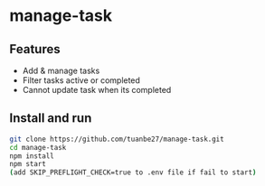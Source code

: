 # manage-task

## Features

- Add & manage tasks
- Filter tasks active or completed
- Cannot update task when its completed

## Install and run

```bash
git clone https://github.com/tuanbe27/manage-task.git
cd manage-task
npm install
npm start
(add SKIP_PREFLIGHT_CHECK=true to .env file if fail to start)
```
